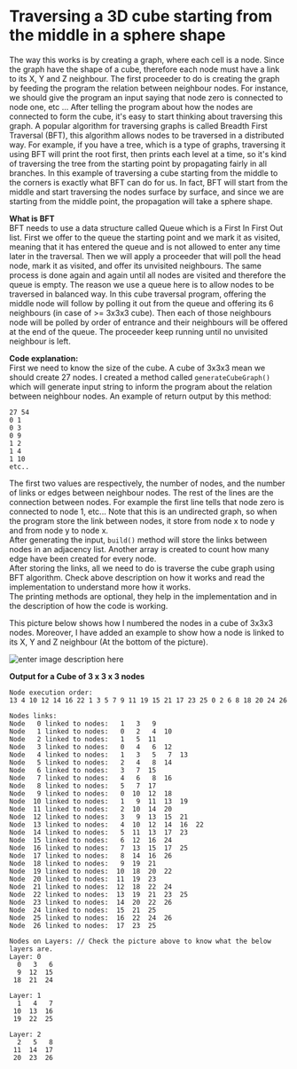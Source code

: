 Traversing a 3D cube starting from the middle in a sphere shape
===============================================================

The way this works is by creating a graph, where each cell is a node. Since the graph have the shape of a cube, therefore each node must have a link to its X, Y and Z neighbour. The first proceeder to do is creating the graph by feeding the program the relation between neighbour nodes. For instance, we should give the program an input saying that node zero is connected to node one, etc ... After telling the program about how the nodes are connected to form the cube, it's easy to start thinking about traversing this graph. A popular algorithm for traversing graphs is called Breadth First Traversal (BFT), this algorithm allows nodes to be traversed in a distributed way. For example, if you have a tree, which is a type of graphs, traversing it using BFT will print the root first, then prints each level at a time, so it's kind of traversing the tree from the starting point by propagating fairly in all branches. In this example of traversing a cube starting from the middle to the corners is exactly what BFT can do for us. In fact, BFT will start from the middle and start traversing the nodes surface by surface, and since we are starting from the middle point, the propagation will take a sphere shape.


**What is BFT**<br>
BFT needs to use a data structure called Queue which is a First In First Out list. First we offer to the queue the starting point and we mark it as visited, meaning that it has entered the queue and is not allowed to enter any time later in the traversal. Then we will apply a proceeder that will poll the head node, mark it as visited, and offer its unvisited neighbours. The same process is done again and again until all nodes are visited and therefore the queue is empty. The reason we use a queue here is to allow nodes to be traversed in balanced way. In this cube traversal program, offering the middle node will follow by polling it out from the queue and offering its 6 neighbours (in case of >= 3x3x3 cube). Then each of those neighbours node will be polled by order of entrance and their neighbours will be offered at the end of the queue. The proceeder keep running until no unvisited neighbour is left.

**Code explanation:**<br>
First we need to know the size of the cube. A cube of 3x3x3 mean we should create 27 nodes. I created a method called `generateCubeGraph()` which will generate input string to inform the program about the relation between neighbour nodes. An example of return output by this method:

    27 54
    0 1
    0 3
    0 9
    1 2
    1 4
    1 10
    etc..

The first two values are respectively, the number of nodes, and the number of links or edges between neighbour nodes. The rest of the lines are the connection between nodes. For example the first line tells that node zero is connected to node 1, etc... Note that this is an undirected graph, so when the program store the link between nodes, it store from node x to node y and from node y to node x. <br>
After generating the input, `build()` method will store the links between nodes in an adjacency list. Another array is created to count how many edge have been created for every node. <br>
After storing the links, all we need to do is traverse the cube graph using BFT algorithm. Check above description on how it works and read the implementation to understand more how it works.<br>
The printing methods are optional, they help in the implementation and in the description of how the code is working.

This picture below shows how I numbered the nodes in a cube of 3x3x3 nodes. Moreover, I have added an example to show how a node is linked to its X, Y and Z neighbour (At the bottom of the picture).

![enter image description here][1]

**Output for a Cube of 3 x 3 x 3 nodes**

    Node execution order: 
    13 4 10 12 14 16 22 1 3 5 7 9 11 19 15 21 17 23 25 0 2 6 8 18 20 24 26 
    
    Nodes links:
    Node   0 linked to nodes:   1   3   9 
    Node   1 linked to nodes:   0   2   4  10 
    Node   2 linked to nodes:   1   5  11 
    Node   3 linked to nodes:   0   4   6  12 
    Node   4 linked to nodes:   1   3   5   7  13 
    Node   5 linked to nodes:   2   4   8  14 
    Node   6 linked to nodes:   3   7  15 
    Node   7 linked to nodes:   4   6   8  16 
    Node   8 linked to nodes:   5   7  17 
    Node   9 linked to nodes:   0  10  12  18 
    Node  10 linked to nodes:   1   9  11  13  19 
    Node  11 linked to nodes:   2  10  14  20 
    Node  12 linked to nodes:   3   9  13  15  21 
    Node  13 linked to nodes:   4  10  12  14  16  22 
    Node  14 linked to nodes:   5  11  13  17  23 
    Node  15 linked to nodes:   6  12  16  24 
    Node  16 linked to nodes:   7  13  15  17  25 
    Node  17 linked to nodes:   8  14  16  26 
    Node  18 linked to nodes:   9  19  21 
    Node  19 linked to nodes:  10  18  20  22 
    Node  20 linked to nodes:  11  19  23 
    Node  21 linked to nodes:  12  18  22  24 
    Node  22 linked to nodes:  13  19  21  23  25 
    Node  23 linked to nodes:  14  20  22  26 
    Node  24 linked to nodes:  15  21  25 
    Node  25 linked to nodes:  16  22  24  26 
    Node  26 linked to nodes:  17  23  25 
    
    Nodes on Layers: // Check the picture above to know what the below layers are.
    Layer: 0
      0   3   6 
      9  12  15 
     18  21  24 
    
    Layer: 1
      1   4   7 
     10  13  16 
     19  22  25 
    
    Layer: 2
      2   5   8 
     11  14  17 
     20  23  26 


  [1]: http://i.stack.imgur.com/WBklg.png
